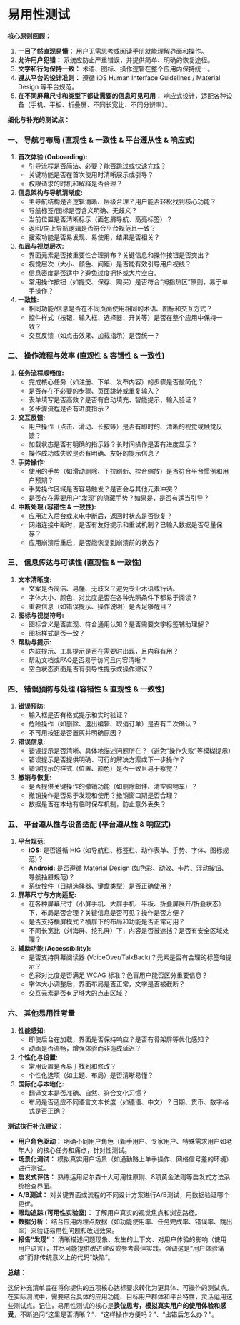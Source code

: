 # 易用性测试



**核心原则回顾：**

1.  **一目了然直观易懂：** 用户无需思考或阅读手册就能理解界面和操作。
2.  **允许用户犯错：** 系统应防止严重错误，并提供简单、明确的恢复途径。
3.  **文字和行为保持一致：** 术语、图标、操作逻辑在整个应用内保持统一。
4.  **遵从平台的设计准则：** 遵循 iOS Human Interface Guidelines / Material Design 等平台规范。
5.  **在不同屏幕尺寸和类型下都让需要的信息可见可用：** 响应式设计，适配各种设备（手机、平板、折叠屏、不同长宽比、不同分辨率）。

**细化与补充的测试点：**

### 一、 导航与布局 (直观性 & 一致性 & 平台遵从性 & 响应式)

1.  **首次体验 (Onboarding):**
    *   引导流程是否简洁、必要？能否跳过或快速完成？
    *   关键功能是否在首次使用时清晰展示或引导？
    *   权限请求的时机和解释是否合理？
2.  **信息架构与导航清晰度:**
    *   主导航结构是否逻辑清晰、层级合理？用户能否轻松找到核心功能？
    *   导航标签/图标是否含义明确、无歧义？
    *   当前位置是否清晰标示（面包屑导航、高亮标签）？
    *   返回/向上导航逻辑是否符合平台规范且一致？
    *   搜索功能是否易发现、易使用，结果是否相关？
3.  **布局与视觉层次:**
    *   界面元素是否按重要性合理排布？关键信息和操作按钮是否突出？
    *   视觉层次（大小、颜色、间距）是否能有效引导用户视线？
    *   信息密度是否适中？避免过度拥挤或大片空白。
    *   常用操作按钮（如提交、保存、购买）是否符合“拇指热区”原则，易于单手操作？
4.  **一致性:**
    *   相同功能/信息是否在不同页面使用相同的术语、图标和交互方式？
    *   控件样式（按钮、输入框、选择器、开关等）是否在整个应用中保持一致？
    *   交互反馈（如点击效果、加载指示）是否统一？

### 二、 操作流程与效率 (直观性 & 容错性 & 一致性)

1.  **任务流程顺畅度:**
    *   完成核心任务（如注册、下单、发布内容）的步骤是否最简化？
    *   是否存在不必要的步骤、页面跳转或重复输入？
    *   表单填写是否高效？是否有自动填充、智能提示、输入验证？
    *   多步骤流程是否有进度指示？
2.  **交互反馈:**
    *   用户操作（点击、滑动、长按等）是否有即时的、清晰的视觉或触觉反馈？
    *   加载状态是否有明确的指示器？长时间操作是否有进度显示？
    *   操作成功或失败是否有明确、友好的提示信息？
3.  **手势操作:**
    *   使用的手势（如滑动删除、下拉刷新、捏合缩放）是否符合平台惯例和用户预期？
    *   手势操作区域是否容易触发？是否会与其他元素冲突？
    *   是否存在需要用户“发现”的隐藏手势？如果是，是否有适当引导？
4.  **中断处理 (容错性 & 一致性):**
    *   应用进入后台或来电中断后，返回时状态是否恢复？
    *   网络连接中断时，是否有友好提示和重试机制？已输入数据是否尽量保存？
    *   应用崩溃后重启，是否能恢复到崩溃前的状态？

### 三、 信息传达与可读性 (直观性 & 一致性)

1.  **文本清晰度:**
    *   文案是否简洁、易懂、无歧义？避免专业术语或行话。
    *   字体大小、颜色、对比度是否在各种光照条件下都易于阅读？
    *   重要信息（如错误提示、操作说明）是否足够醒目？
2.  **图标与视觉符号:**
    *   图标含义是否直观、符合通用认知？是否需要文字标签辅助理解？
    *   图标样式是否一致？
3.  **帮助与提示:**
    *   内联提示、工具提示是否在需要时出现，且内容有用？
    *   帮助文档或FAQ是否易于访问且内容清晰？
    *   空白状态页面是否有引导性提示或操作建议？

### 四、 错误预防与处理 (容错性 & 直观性 & 一致性)

1.  **错误预防:**
    *   输入框是否有格式提示和实时验证？
    *   危险操作（如删除、退出编辑、取消订单）是否有二次确认？
    *   不可用按钮是否置灰并明确原因？
2.  **错误信息:**
    *   错误提示是否清晰、具体地描述问题所在？（避免“操作失败”等模糊提示）
    *   错误提示是否提供明确、可行的解决方案或下一步操作？
    *   错误提示的样式（位置、颜色）是否一致且易于察觉？
3.  **撤销与恢复:**
    *   是否提供关键操作的撤销功能（如删除邮件、清空购物车）？
    *   撤销操作是否易于发现和使用？撤销窗口期是否合理？
    *   数据是否在本地有临时保存机制，防止意外丢失？

### 五、 平台遵从性与设备适配 (平台遵从性 & 响应式)

1.  **平台规范:**
    *   **iOS:** 是否遵循 HIG (如导航栏、标签栏、动作表单、手势、字体、图标规范)？
    *   **Android:** 是否遵循 Material Design (如色彩、动效、卡片、浮动按钮、导航抽屉规范)？
    *   系统控件（日期选择器、键盘类型）是否正确使用？
2.  **屏幕尺寸与方向适配:**
    *   在各种屏幕尺寸（小屏手机、大屏手机、平板、折叠屏展开/折叠状态）下，布局是否合理？关键信息是否可见？操作是否方便？
    *   是否支持横屏模式？横屏下的布局和功能是否正常可用？
    *   不同长宽比（刘海屏、挖孔屏）下，内容是否被遮挡？是否有安全区域处理？
3.  **辅助功能 (Accessibility):**
    *   是否支持屏幕阅读器 (VoiceOver/TalkBack)？元素是否有合理的标签和提示？
    *   色彩对比度是否满足 WCAG 标准？色盲用户能否区分重要信息？
    *   字体大小调整后，界面布局是否正常，文字是否被截断？
    *   交互元素是否有足够大的点击区域？

### 六、 其他易用性考量

1.  **性能感知:**
    *   即使后台在加载，界面是否保持响应？是否有骨架屏等优化感知？
    *   动画是否流畅，增强体验而非造成延迟？
2.  **个性化与设置:**
    *   常用设置是否易于找到和修改？
    *   个性化选项（如主题、布局）是否清晰易懂？
3.  **国际化与本地化:**
    *   翻译文本是否准确、自然、符合文化习惯？
    *   布局是否适应不同语言文本长度（如德语、中文）？日期、货币、数字格式是否正确？

**测试执行补充建议：**

*   **用户角色驱动：** 明确不同用户角色（新手用户、专家用户、特殊需求用户如老年人）的核心任务和痛点，针对性测试。
*   **场景化测试：** 模拟真实用户场景（如通勤路上单手操作、网络信号差的环境）进行测试。
*   **启发式评估：** 熟练运用尼尔森十大可用性原则、8项黄金法则等启发式方法系统检查界面。
*   **A/B测试：** 对关键界面或流程的不同设计方案进行A/B测试，用数据验证哪个更优。
*   **眼动追踪 (可用性实验室)：** 了解用户真实的视觉焦点和浏览路径。
*   **数据分析：** 结合应用内埋点数据（如功能使用率、任务完成率、错误率、跳出率）来验证易用性问题和改进效果。
*   **报告“发现”：** 清晰描述问题现象、发生的上下文、对用户体验的影响（使用用户语言），并尽可能提供改进建议或参考最佳实践。强调这是“用户体验痛点”而非传统意义上的代码“缺陷”。

**总结：**

这份补充清单旨在将你提供的五项核心达标要求转化为更具体、可操作的测试点。在实际测试中，需要结合具体的应用功能、目标用户群体和平台特性，灵活运用这些测试点。记住，易用性测试的核心是**换位思考，模拟真实用户的使用体验和感受**，不断追问“这里是否清晰？”、“这样操作方便吗？”、“出错后怎么办？”。